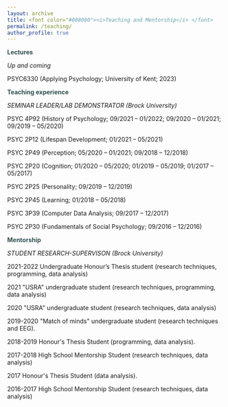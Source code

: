```yaml
---
layout: archive
title: <font color="#008080"><i>Teaching and Mentorship</i> </font>
permalink: /teaching/
author_profile: true
---
```


<font color="#2F4F4F"><b>Lectures</b> </font>

<i>Up and coming</i>

PSYC6330 (Applying Psychology; University of Kent; 2023)


<font color="#2F4F4F"><b>Teaching experience</b></font>

<i>SEMINAR LEADER/LAB DEMONSTRATOR (Brock University)</i>

PSYC 4P92 (History of Psychology; 09/2021 – 01/2022; 09/2020 – 01/2021; 09/2019 – 05/2020)

PSYC 2P12 (Lifespan Development; 01/2021 – 05/2021)

PSYC 2P49 (Perception; 05/2020 – 01/2021; 09/2018 – 12/2018)

PSYC 2P20 (Cognition; 01/2020 – 05/2020; 01/2019 – 05/2019; 01/2017 – 05/2017) 

PSYC 2P25 (Personality; 09/2019 – 12/2019)

PSYC 2P45 (Learning; 01/2018 – 05/2018) 

PSYC 3P39 (Computer Data Analysis; 09/2017 – 12/2017)

PSYC 2P30 (Fundamentals of Social Psychology; 09/2016 – 12/2016)



<font color="#2F4F4F"><b>Mentorship</b></font>

<i>STUDENT RESEARCH-SUPERVISON (Brock University)</i>

2021-2022	Undergraduate Honour’s Thesis student (research techniques, programming, data analysis)

2021		"USRA" undergraduate student (research techniques, programming, data analysis)

2020		"USRA" undergraduate student (research techniques, data analysis)

2019-2020      	"Match of minds" undergraduate student (research techniques and EEG). 

2018-2019 	Honour's Thesis Student (programming, data analysis).

2017-2018 	High School Mentorship Student (research techniques, data analysis)

2017 		Honour's Thesis Student (data analysis).

2016-2017 	High School Mentorship Student (research techniques, data analysis)



